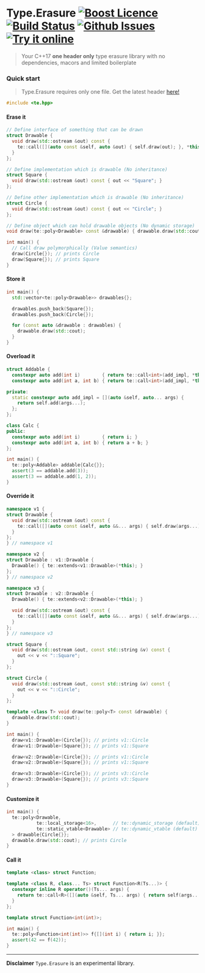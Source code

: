 # Type.Erasure <a href="http://www.boost.org/LICENSE_1_0.txt" target="_blank">![Boost Licence](http://img.shields.io/badge/license-boost-blue.svg)</a> <a href="https://travis-ci.org/boost-experimental/te" target="_blank">![Build Status](https://img.shields.io/travis/boost-experimental/te/master.svg?label=linux/osx)</a> <a href="http://github.com/boost-experimental/te/issues" target="_blank">![Github Issues](https://img.shields.io/github/issues/boost-experimental/te.svg)</a> <a href="https://godbolt.org/g/pQNp7i">![Try it online](https://img.shields.io/badge/try%20it-online-blue.svg)</a>

> Your C++17 **one header only** type erasure library with no dependencies, macors and limited boilerplate

### Quick start

> Type.Erasure requires only one file. Get the latest header [here!](https://github.com/boost-experimental/te/blob/master/include/te.hpp)

```cpp
#include <te.hpp>
```

#### Erase it

```cpp
// Define interface of something that can be drawn
struct Drawable {
  void draw(std::ostream &out) const {
    te::call([](auto const &self, auto &out) { self.draw(out); }, *this, out);
  }
};

// Define implementation which is drawable (No inheritance)
struct Square {
  void draw(std::ostream &out) const { out << "Square"; }
};

// Define other implementation which is drawable (No inheritance)
struct Circle {
  void draw(std::ostream &out) const { out << "Circle"; }
};

// Define object which can hold drawable objects (No dynamic storage)
void draw(te::poly<Drawable> const &drawable) { drawable.draw(std::cout); }

int main() {
  // Call draw polymorphically (Value semantics)
  draw(Circle{}); // prints Circle
  draw(Square{}); // prints Square
}
```

#### Store it

```cpp
int main() {
  std::vector<te::poly<Drawable>> drawables{};

  drawables.push_back(Square{});
  drawables.push_back(Circle{});

  for (const auto &drawable : drawables) {
    drawable.draw(std::cout);
  }
}
```

#### Overload it

```cpp
struct Addable {
  constexpr auto add(int i)        { return te::call<int>(add_impl, *this, i); }
  constexpr auto add(int a, int b) { return te::call<int>(add_impl, *this, a, b); }

private:
  static constexpr auto add_impl = [](auto &self, auto... args) {
    return self.add(args...);
  };
};

class Calc {
public:
  constexpr auto add(int i)        { return i; }
  constexpr auto add(int a, int b) { return a + b; }
};

int main() {
  te::poly<Addable> addable{Calc{}};
  assert(3 == addable.add(3));
  assert(3 == addable.add(1, 2));
}
```

#### Override it

```cpp
namespace v1 {
struct Drawable {
  void draw(std::ostream &out) const {
    te::call([](auto const &self, auto &&... args) { self.draw(args...); }, *this, out, "v1");
  }
};
} // namespace v1

namespace v2 {
struct Drawable : v1::Drawable {
  Drawable() { te::extends<v1::Drawable>(*this); }
};
} // namespace v2

namespace v3 {
struct Drawable : v2::Drawable {
  Drawable() { te::extends<v2::Drawable>(*this); }

  void draw(std::ostream &out) const {
    te::call([](auto const &self, auto &&... args) { self.draw(args...); }, *this, out, "v3");
  }
};
} // namespace v3

struct Square {
  void draw(std::ostream &out, const std::string &v) const {
    out << v << "::Square";
  }
};

struct Circle {
  void draw(std::ostream &out, const std::string &v) const {
    out << v << "::Circle";
  }
};

template <class T> void draw(te::poly<T> const &drawable) {
  drawable.draw(std::cout);
}

int main() {
  draw<v1::Drawable>(Circle{}); // prints v1::Circle
  draw<v1::Drawable>(Square{}); // prints v1::Square

  draw<v2::Drawable>(Circle{}); // prints v1::Circle
  draw<v2::Drawable>(Square{}); // prints v1::Square

  draw<v3::Drawable>(Circle{}); // prints v3::Circle
  draw<v3::Drawable>(Square{}); // prints v3::Square
}
```

#### Customize it

```cpp
int main() {
  te::poly<Drawable,
           te::local_storage<16>,      // te::dynamic_storage (default)
           te::static_vtable<Drawable> // te::dynamic_vtable (default)
  > drawable{Circle{}};
  drawable.draw(std::cout); // prints Circle
}
```

#### Call it

```cpp
template <class> struct Function;

template <class R, class... Ts> struct Function<R(Ts...)> {
  constexpr inline R operator()(Ts... args) {
    return te::call<R>([](auto &self, Ts... args) { return self(args...); }, *this, args...);
  }
};

template struct Function<int(int)>;

int main() {
  te::poly<Function<int(int)>> f{[](int i) { return i; }};
  assert(42 == f(42));
}
```

---

**Disclaimer** `Type.Erasure` is an experimental library.
